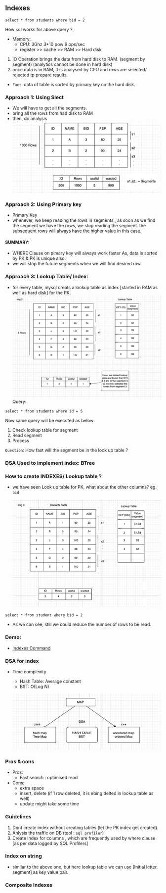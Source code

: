 ## Indexes

```
select * from students where bid = 2
```

How sql works for above query ?

- Memory:
    - CPU: 3Ghz 3*10 pow 9 ops/sec
    - register >> cache >> RAM >> Hard disk

1. IO Operation brings the data from hard disk to RAM. (segment by segment) (analytics cannot be done in hard disk)
2. once data is in RAM, It is analysed by CPU and rows are selected/ rejected tp prepare results.


- `Fact`: data of table is sorted by primary key on the hard disk.

### Approach 1: Using Slect

- We will have to get all the segments.
- bring all the rows from had disk to RAM
- then, do analysis 
    ![](./img/ind-1.jpeg)

### Approach 2: Using Primary key
- Primary Key
- whenever, we keep reading the rows in segments , as soon as we find the segment we have the rows, we stop reading the segment. the subsequent rows will always have the higher value in this case. 

#### SUMMARY:
- WHERE Clause on pimary key will always work faster As, data is sorted by PK & PK is unique also.
- we will stop the future segments when we will find desired row.


### Approach 3: Lookup Table/ Index:
- for every table, mysql creats a lookup table as index [started in RAM as well as hard disk] for the PK.
![](./img/ind-2.jpeg)
Query:
```
select * from students where id = 5
```

Now same query will be executed as below:
1. Check lookup table for segment
2. Read segment
3. Process

`Question`: How fast will the segment be in the look up table ?
### DSA Used to implement index: BTree

### How to create INDEXES/ Lookup table ?
- we have seen Look up table for PK, what about the other columns? eg. `bid`

    ![](./img/ind-3.jpeg)

```
select * from student where bid = 2
```

- As we can see, still we could reduce the number of rows to be read.

### Demo:
- [Indexes Command](../sql_scripts/8_indexs.sql)

### DSA for index

- Time complexity
    - Hash Table: Average constant
    - BST: O(Log N)

    ![](./img/ind-4.jpeg)

### Pros & cons
- Pros:
    - Fast search : optimised read
- Cons:
    - extra space
    - insert, delete (if 1 row deleted, it is ebing delted in lookup table as well)
    - update might take some time

### Guidelines
1. Dont create index without creating tables (let the PK index get created).
2. Anlysis the traffic on DB (tool : `sql profiler`)
3. Create index for columns , which are frequently used by where clause [as per data logged by SQL Profilers]

### Index on string
- similar to the above one, but here lookup table we can use [Initial letter, segment] as key value pair.

### Composite Indexes